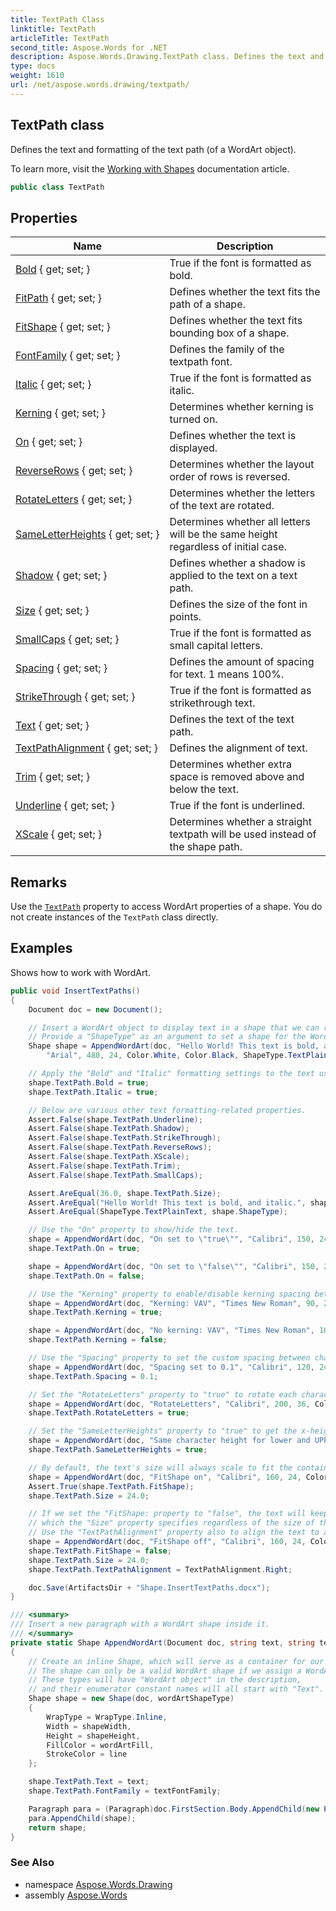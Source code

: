 ```yaml
---
title: TextPath Class
linktitle: TextPath
articleTitle: TextPath
second_title: Aspose.Words for .NET
description: Aspose.Words.Drawing.TextPath class. Defines the text and formatting of the text path of a WordArt object in C#.
type: docs
weight: 1610
url: /net/aspose.words.drawing/textpath/
---
```

## TextPath class

Defines the text and formatting of the text path (of a WordArt object).

To learn more, visit the [Working with Shapes](https://docs.aspose.com/words/net/working-with-shapes/) documentation article.

```csharp
public class TextPath
```

## Properties

| Name | Description |
| --- | --- |
| [Bold](../../aspose.words.drawing/textpath/bold/) { get; set; } | True if the font is formatted as bold. |
| [FitPath](../../aspose.words.drawing/textpath/fitpath/) { get; set; } | Defines whether the text fits the path of a shape. |
| [FitShape](../../aspose.words.drawing/textpath/fitshape/) { get; set; } | Defines whether the text fits bounding box of a shape. |
| [FontFamily](../../aspose.words.drawing/textpath/fontfamily/) { get; set; } | Defines the family of the textpath font. |
| [Italic](../../aspose.words.drawing/textpath/italic/) { get; set; } | True if the font is formatted as italic. |
| [Kerning](../../aspose.words.drawing/textpath/kerning/) { get; set; } | Determines whether kerning is turned on. |
| [On](../../aspose.words.drawing/textpath/on/) { get; set; } | Defines whether the text is displayed. |
| [ReverseRows](../../aspose.words.drawing/textpath/reverserows/) { get; set; } | Determines whether the layout order of rows is reversed. |
| [RotateLetters](../../aspose.words.drawing/textpath/rotateletters/) { get; set; } | Determines whether the letters of the text are rotated. |
| [SameLetterHeights](../../aspose.words.drawing/textpath/sameletterheights/) { get; set; } | Determines whether all letters will be the same height regardless of initial case. |
| [Shadow](../../aspose.words.drawing/textpath/shadow/) { get; set; } | Defines whether a shadow is applied to the text on a text path. |
| [Size](../../aspose.words.drawing/textpath/size/) { get; set; } | Defines the size of the font in points. |
| [SmallCaps](../../aspose.words.drawing/textpath/smallcaps/) { get; set; } | True if the font is formatted as small capital letters. |
| [Spacing](../../aspose.words.drawing/textpath/spacing/) { get; set; } | Defines the amount of spacing for text. 1 means 100%. |
| [StrikeThrough](../../aspose.words.drawing/textpath/strikethrough/) { get; set; } | True if the font is formatted as strikethrough text. |
| [Text](../../aspose.words.drawing/textpath/text/) { get; set; } | Defines the text of the text path. |
| [TextPathAlignment](../../aspose.words.drawing/textpath/textpathalignment/) { get; set; } | Defines the alignment of text. |
| [Trim](../../aspose.words.drawing/textpath/trim/) { get; set; } | Determines whether extra space is removed above and below the text. |
| [Underline](../../aspose.words.drawing/textpath/underline/) { get; set; } | True if the font is underlined. |
| [XScale](../../aspose.words.drawing/textpath/xscale/) { get; set; } | Determines whether a straight textpath will be used instead of the shape path. |

## Remarks

Use the [`TextPath`](../shape/textpath/) property to access WordArt properties of a shape. You do not create instances of the `TextPath` class directly.

## Examples

Shows how to work with WordArt.

```csharp
public void InsertTextPaths()
{
    Document doc = new Document();

    // Insert a WordArt object to display text in a shape that we can re-size and move by using the mouse in Microsoft Word.
    // Provide a "ShapeType" as an argument to set a shape for the WordArt.
    Shape shape = AppendWordArt(doc, "Hello World! This text is bold, and italic.",
        "Arial", 480, 24, Color.White, Color.Black, ShapeType.TextPlainText);

    // Apply the "Bold" and "Italic" formatting settings to the text using the respective properties.
    shape.TextPath.Bold = true;
    shape.TextPath.Italic = true;

    // Below are various other text formatting-related properties.
    Assert.False(shape.TextPath.Underline);
    Assert.False(shape.TextPath.Shadow);
    Assert.False(shape.TextPath.StrikeThrough);
    Assert.False(shape.TextPath.ReverseRows);
    Assert.False(shape.TextPath.XScale);
    Assert.False(shape.TextPath.Trim);
    Assert.False(shape.TextPath.SmallCaps);

    Assert.AreEqual(36.0, shape.TextPath.Size);
    Assert.AreEqual("Hello World! This text is bold, and italic.", shape.TextPath.Text);
    Assert.AreEqual(ShapeType.TextPlainText, shape.ShapeType);

    // Use the "On" property to show/hide the text.
    shape = AppendWordArt(doc, "On set to \"true\"", "Calibri", 150, 24, Color.Yellow, Color.Red, ShapeType.TextPlainText);
    shape.TextPath.On = true;

    shape = AppendWordArt(doc, "On set to \"false\"", "Calibri", 150, 24, Color.Yellow, Color.Purple, ShapeType.TextPlainText);
    shape.TextPath.On = false;

    // Use the "Kerning" property to enable/disable kerning spacing between certain characters.
    shape = AppendWordArt(doc, "Kerning: VAV", "Times New Roman", 90, 24, Color.Orange, Color.Red, ShapeType.TextPlainText);
    shape.TextPath.Kerning = true;

    shape = AppendWordArt(doc, "No kerning: VAV", "Times New Roman", 100, 24, Color.Orange, Color.Red, ShapeType.TextPlainText);
    shape.TextPath.Kerning = false;

    // Use the "Spacing" property to set the custom spacing between characters on a scale from 0.0 (none) to 1.0 (default).
    shape = AppendWordArt(doc, "Spacing set to 0.1", "Calibri", 120, 24, Color.BlueViolet, Color.Blue, ShapeType.TextCascadeDown);
    shape.TextPath.Spacing = 0.1;

    // Set the "RotateLetters" property to "true" to rotate each character 90 degrees counterclockwise.
    shape = AppendWordArt(doc, "RotateLetters", "Calibri", 200, 36, Color.GreenYellow, Color.Green, ShapeType.TextWave);
    shape.TextPath.RotateLetters = true;

    // Set the "SameLetterHeights" property to "true" to get the x-height of each character to equal the cap height.
    shape = AppendWordArt(doc, "Same character height for lower and UPPER case", "Calibri", 300, 24, Color.DeepSkyBlue, Color.DodgerBlue, ShapeType.TextSlantUp);
    shape.TextPath.SameLetterHeights = true;

    // By default, the text's size will always scale to fit the containing shape's size, overriding the text size setting.
    shape = AppendWordArt(doc, "FitShape on", "Calibri", 160, 24, Color.LightBlue, Color.Blue, ShapeType.TextPlainText);
    Assert.True(shape.TextPath.FitShape);
    shape.TextPath.Size = 24.0;

    // If we set the "FitShape: property to "false", the text will keep the size
    // which the "Size" property specifies regardless of the size of the shape.
    // Use the "TextPathAlignment" property also to align the text to a side of the shape.
    shape = AppendWordArt(doc, "FitShape off", "Calibri", 160, 24, Color.LightBlue, Color.Blue, ShapeType.TextPlainText);
    shape.TextPath.FitShape = false;
    shape.TextPath.Size = 24.0;
    shape.TextPath.TextPathAlignment = TextPathAlignment.Right;

    doc.Save(ArtifactsDir + "Shape.InsertTextPaths.docx");
}

/// <summary>
/// Insert a new paragraph with a WordArt shape inside it.
/// </summary>
private static Shape AppendWordArt(Document doc, string text, string textFontFamily, double shapeWidth, double shapeHeight, Color wordArtFill, Color line, ShapeType wordArtShapeType)
{
    // Create an inline Shape, which will serve as a container for our WordArt.
    // The shape can only be a valid WordArt shape if we assign a WordArt-designated ShapeType to it.
    // These types will have "WordArt object" in the description,
    // and their enumerator constant names will all start with "Text".
    Shape shape = new Shape(doc, wordArtShapeType)
    {
        WrapType = WrapType.Inline,
        Width = shapeWidth,
        Height = shapeHeight,
        FillColor = wordArtFill,
        StrokeColor = line
    };

    shape.TextPath.Text = text;
    shape.TextPath.FontFamily = textFontFamily;

    Paragraph para = (Paragraph)doc.FirstSection.Body.AppendChild(new Paragraph(doc));
    para.AppendChild(shape);
    return shape;
}
```

### See Also

* namespace [Aspose.Words.Drawing](../../aspose.words.drawing/)
* assembly [Aspose.Words](../../)
